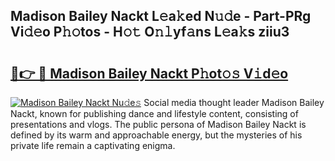 ## Madison Bailey Nackt L𝚎a𝚔ed N𝚞𝚍e - Part-PRg Vi𝚍𝚎o P𝚑𝚘tos - H𝚘𝚝 O𝚗𝚕yf𝚊ns L𝚎a𝚔s ziiu3

# <h2><a href="http://kf0245.oniu.top/?m=Madison+Bailey+Nackt">🔗👉 🔴 Madison Bailey Nackt P𝚑ot𝚘𝚜 V𝚒d𝚎o</a></h2>

[![Madison Bailey Nackt Nu𝚍e𝚜](https://i.imgur.com/0qMVB7G.gif)](http://kf0245.oniu.top/?m=Madison+Bailey+Nackt)
Social media thought leader Madison Bailey Nackt, known for publishing dance and lifestyle content, consisting of presentations and vlogs. The public persona of Madison Bailey Nackt is defined by its warm and approachable energy, but the mysteries of his private life remain a captivating enigma.  
